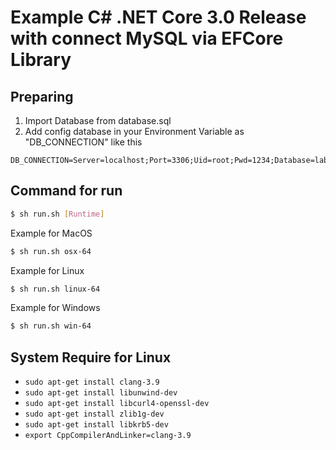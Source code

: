 # Example C# .NET Core 3.0 Release with connect MySQL via EFCore Library

## Preparing

1. Import Database from database.sql
2. Add config database in your Environment Variable as "DB_CONNECTION" like this
```
DB_CONNECTION=Server=localhost;Port=3306;Uid=root;Pwd=1234;Database=lab;CharSet=utf8;ConvertZeroDateTime=True;
```

## Command for run
```bash
$ sh run.sh [Runtime]
```

Example for MacOS
```bash
$ sh run.sh osx-64
```

Example for Linux
```bash
$ sh run.sh linux-64
```

Example for Windows
```bash
$ sh run.sh win-64
```

## System Require for Linux

- `sudo apt-get install clang-3.9`
- `sudo apt-get install libunwind-dev`
- `sudo apt-get install libcurl4-openssl-dev`
- `sudo apt-get install zlib1g-dev`
- `sudo apt-get install libkrb5-dev`
- `export CppCompilerAndLinker=clang-3.9`